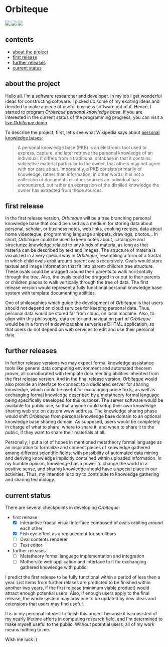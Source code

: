 # Orbiteque
![](https://e-teoria.github.io/Orbiteque/i1.svg) ![](https://e-teoria.github.io/Orbiteque/i2.svg) ![](https://e-teoria.github.io/Orbiteque/i3.svg)

## contents
- [about the project](#about-the-project)  
- [first release](#first-release)  
- [further releases](#further-releases)  
- [current status](#current-status)  

## about the project

Hello all. I'm a software researcher and developer. In my job I get wonderful ideas for constructing software. I picked up some of my exciting ideas and decided to make a piece of useful business software out of it. Hence, I started to program *Orbiteque* *personal knowledge base*. If you are interested in the current status of the programming progress, you can visit a [live *Orbiteque* demo](https://e-teoria.github.io/Orbiteque/).

To describe the project, first, let's see what Wikipedia says about [personal knowledge bases](https://en.wikipedia.org/wiki/Personal_knowledge_base):
> A personal knowledge base (PKB) is an electronic tool used to express, capture, and later retrieve the personal knowledge of an individual. It differs from a traditional database in that it contains subjective material particular to the owner, that others may not agree with nor care about. Importantly, a PKB consists primarily of knowledge, rather than information; in other words, it is not a collection of documents or other sources an individual has encountered, but rather an expression of the distilled knowledge the owner has extracted from those sources.

## first release

In the first release version, *Orbiteque* will be a tree branching personal knowledge base that could be used as a medium for storing data about personal, scholar, or business notes, web links, cooking recipes, data about home videoteque, programming language snippets, drawings, photos... In short, *Orbiteque* could be used to keep notes about, catalogize and structurize knowledge related to any kinds of materia, as long as that materia can be described by text and images. The structure of materia is visualized in a very special way in *Orbiteque*, resembling a form of a fractal in which child ovals orbit around parent ovals recursively. Ovals would store textual and image information that fit into parent-children tree structure. These ovals could be dragged around their parents to walk horizontally through the tree. Also, the ovals could be dragged in or out to their parents or children places to walk vertically through the tree of data. The first release version would represent a fully functional personal knowledge base system with template documenting abilities.

One of philosophies which guide the development of *Orbiteque* is that users should not depend on cloud services for keeping personal data. Thus, personal data would be stored far from cloud, on local machine. Also, to align with this philosophy, data editor and navigation part of *Orbiteque* would be in a form of a downloadable serverless DHTML application, so that users do not depend on web services to edit and use their personal data.

## further releases

In further release versions we may expect formal knowledge assistance tools like general data computing environment and automated theorem prover, all corroborated with template documenting abilities inherited from the first release version. And in the final release version, *Orbiteque* would also provide an interface to connect to a dedicated server for sharing knowledge, which could be useful for exchanging prose texts, as well as exchanging formal knowledge described by a [metatheory formal language](https://github.com/e-teoria/Logos) being specifically developed for this purpose. The server software would be available for public use, so that anyone could setup their own knowledge sharing web site on custom www address. The knowledge sharing phase would shift *Orbiteque* from personal knowledge base domain to an optional knowledge base sharing domain. As supposed, users would be completely in charge of what to share, where to share it, and when to share it to the public, if they want to share their materials at all.

Personally, I put a lot of hopes in mentioned metatheory formal language as an inspiration to formalize and connect pieces of knowledge gathered among different scientific fields, with possibility of automated data mining and deriving knowledge implicitly contained within uploaded information. In my humble opinion, knowledge has a power to change the world in a positive sense, and sharing knowledge should have a special place in our activities. Thus, my intention is to try to contribute to knowledge gathering and sharing technology.

## current status

There are several checkpoints in developing *Orbiteque*:

- first release
    - [x] Interactive fractal visual interface composed of ovals orbiting around each other
    - [x] Fish eye effect as a replacement for scrollbars
    - [ ] Oval contents renderer
    - [ ] Text editor
- further releases
    - [ ] Metatheory formal language implementation and integration
    - [ ] Mothersite web application and interface to it for exchanging gathered knowledge with public

I predict the first release to be fully functional within a period of less then a year. List items from further relases are predicted to be finished within another two years, if the first release (minimum viable product) would attract enough potential users. Also, if enough users apply to the final release, the whole system may advance to be updated by new ideas and extensions that users may find useful.

It is in my personal interest to finish this project because it is consisted of my nearly lifetime efforts in computing research field, and I'm determined to make myself useful to the public. Without potential users, all of my work means nothing to me.

Wish me luck :)
